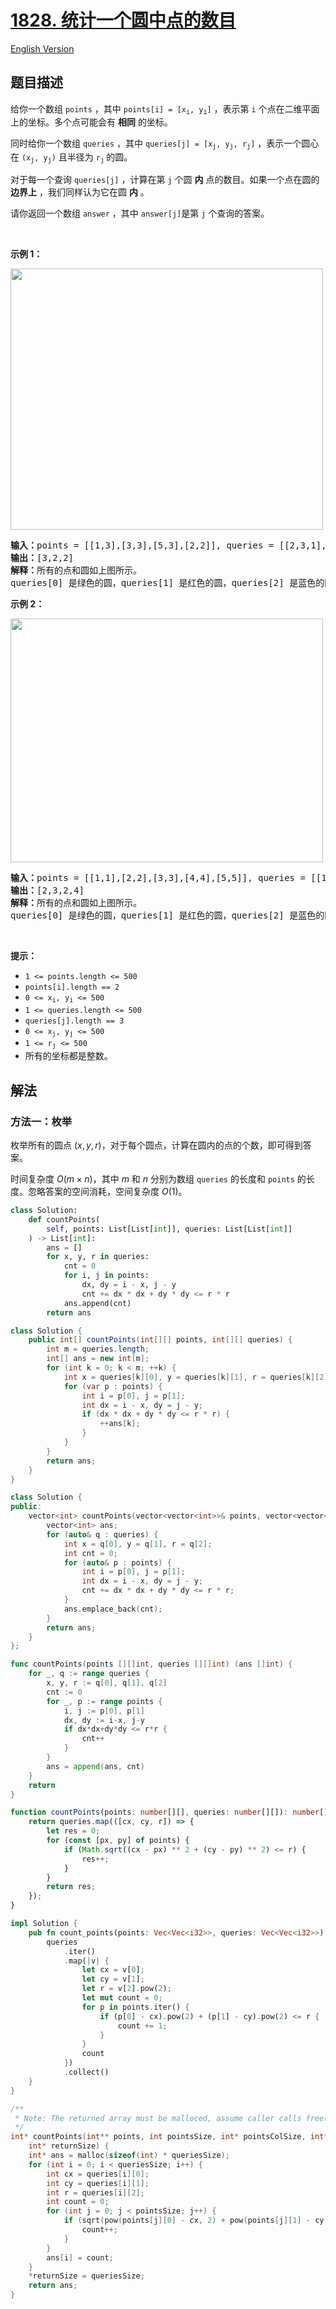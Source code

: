 # [1828. 统计一个圆中点的数目](https://leetcode.cn/problems/queries-on-number-of-points-inside-a-circle)

[English Version](/solution/1800-1899/1828.Queries%20on%20Number%20of%20Points%20Inside%20a%20Circle/README_EN.md)

## 题目描述

<!-- 这里写题目描述 -->

<p>给你一个数组 <code>points</code> ，其中 <code>points[i] = [x<sub>i</sub>, y<sub>i</sub>]</code> ，表示第 <code>i</code> 个点在二维平面上的坐标。多个点可能会有 <strong>相同</strong> 的坐标。</p>

<p>同时给你一个数组 <code>queries</code> ，其中 <code>queries[j] = [x<sub>j</sub>, y<sub>j</sub>, r<sub>j</sub>]</code> ，表示一个圆心在 <code>(x<sub>j</sub>, y<sub>j</sub>)</code> 且半径为 <code>r<sub>j</sub></code><sub> </sub>的圆。</p>

<p>对于每一个查询 <code>queries[j]</code> ，计算在第 <code>j</code> 个圆 <strong>内</strong> 点的数目。如果一个点在圆的 <strong>边界上</strong> ，我们同样认为它在圆 <strong>内</strong> 。</p>

<p>请你返回一个数组<em> </em><code>answer</code> ，其中<em> </em><code>answer[j]</code>是第 <code>j</code> 个查询的答案。</p>

<p> </p>

<p><strong>示例 1：</strong></p>
<img alt="" src="https://fastly.jsdelivr.net/gh/doocs/leetcode@main/solution/1800-1899/1828.Queries%20on%20Number%20of%20Points%20Inside%20a%20Circle/images/chrome_2021-03-25_22-34-16.png" style="width: 500px; height: 418px;">
<pre><b>输入：</b>points = [[1,3],[3,3],[5,3],[2,2]], queries = [[2,3,1],[4,3,1],[1,1,2]]
<b>输出：</b>[3,2,2]
<b>解释：</b>所有的点和圆如上图所示。
queries[0] 是绿色的圆，queries[1] 是红色的圆，queries[2] 是蓝色的圆。
</pre>

<p><strong>示例 2：</strong></p>
<img alt="" src="https://fastly.jsdelivr.net/gh/doocs/leetcode@main/solution/1800-1899/1828.Queries%20on%20Number%20of%20Points%20Inside%20a%20Circle/images/chrome_2021-03-25_22-42-07.png" style="width: 500px; height: 390px;">
<pre><b>输入：</b>points = [[1,1],[2,2],[3,3],[4,4],[5,5]], queries = [[1,2,2],[2,2,2],[4,3,2],[4,3,3]]
<b>输出：</b>[2,3,2,4]
<b>解释：</b>所有的点和圆如上图所示。
queries[0] 是绿色的圆，queries[1] 是红色的圆，queries[2] 是蓝色的圆，queries[3] 是紫色的圆。
</pre>

<p> </p>

<p><strong>提示：</strong></p>

<ul>
	<li><code>1 &lt;= points.length &lt;= 500</code></li>
	<li><code>points[i].length == 2</code></li>
	<li><code>0 &lt;= x<sub>​​​​​​i</sub>, y<sub>​​​​​​i</sub> &lt;= 500</code></li>
	<li><code>1 &lt;= queries.length &lt;= 500</code></li>
	<li><code>queries[j].length == 3</code></li>
	<li><code>0 &lt;= x<sub>j</sub>, y<sub>j</sub> &lt;= 500</code></li>
	<li><code>1 &lt;= r<sub>j</sub> &lt;= 500</code></li>
	<li>所有的坐标都是整数。</li>
</ul>

## 解法

### 方法一：枚举

枚举所有的圆点 $(x, y, r)$，对于每个圆点，计算在圆内的点的个数，即可得到答案。

时间复杂度 $O(m \times n)$，其中 $m$ 和 $n$ 分别为数组 `queries` 的长度和 `points` 的长度。忽略答案的空间消耗，空间复杂度 $O(1)$。

<!-- tabs:start -->

```python
class Solution:
    def countPoints(
        self, points: List[List[int]], queries: List[List[int]]
    ) -> List[int]:
        ans = []
        for x, y, r in queries:
            cnt = 0
            for i, j in points:
                dx, dy = i - x, j - y
                cnt += dx * dx + dy * dy <= r * r
            ans.append(cnt)
        return ans
```

```java
class Solution {
    public int[] countPoints(int[][] points, int[][] queries) {
        int m = queries.length;
        int[] ans = new int[m];
        for (int k = 0; k < m; ++k) {
            int x = queries[k][0], y = queries[k][1], r = queries[k][2];
            for (var p : points) {
                int i = p[0], j = p[1];
                int dx = i - x, dy = j - y;
                if (dx * dx + dy * dy <= r * r) {
                    ++ans[k];
                }
            }
        }
        return ans;
    }
}
```

```cpp
class Solution {
public:
    vector<int> countPoints(vector<vector<int>>& points, vector<vector<int>>& queries) {
        vector<int> ans;
        for (auto& q : queries) {
            int x = q[0], y = q[1], r = q[2];
            int cnt = 0;
            for (auto& p : points) {
                int i = p[0], j = p[1];
                int dx = i - x, dy = j - y;
                cnt += dx * dx + dy * dy <= r * r;
            }
            ans.emplace_back(cnt);
        }
        return ans;
    }
};
```

```go
func countPoints(points [][]int, queries [][]int) (ans []int) {
	for _, q := range queries {
		x, y, r := q[0], q[1], q[2]
		cnt := 0
		for _, p := range points {
			i, j := p[0], p[1]
			dx, dy := i-x, j-y
			if dx*dx+dy*dy <= r*r {
				cnt++
			}
		}
		ans = append(ans, cnt)
	}
	return
}
```

```ts
function countPoints(points: number[][], queries: number[][]): number[] {
    return queries.map(([cx, cy, r]) => {
        let res = 0;
        for (const [px, py] of points) {
            if (Math.sqrt((cx - px) ** 2 + (cy - py) ** 2) <= r) {
                res++;
            }
        }
        return res;
    });
}
```

```rust
impl Solution {
    pub fn count_points(points: Vec<Vec<i32>>, queries: Vec<Vec<i32>>) -> Vec<i32> {
        queries
            .iter()
            .map(|v| {
                let cx = v[0];
                let cy = v[1];
                let r = v[2].pow(2);
                let mut count = 0;
                for p in points.iter() {
                    if (p[0] - cx).pow(2) + (p[1] - cy).pow(2) <= r {
                        count += 1;
                    }
                }
                count
            })
            .collect()
    }
}
```

```c
/**
 * Note: The returned array must be malloced, assume caller calls free().
 */
int* countPoints(int** points, int pointsSize, int* pointsColSize, int** queries, int queriesSize, int* queriesColSize,
    int* returnSize) {
    int* ans = malloc(sizeof(int) * queriesSize);
    for (int i = 0; i < queriesSize; i++) {
        int cx = queries[i][0];
        int cy = queries[i][1];
        int r = queries[i][2];
        int count = 0;
        for (int j = 0; j < pointsSize; j++) {
            if (sqrt(pow(points[j][0] - cx, 2) + pow(points[j][1] - cy, 2)) <= r) {
                count++;
            }
        }
        ans[i] = count;
    }
    *returnSize = queriesSize;
    return ans;
}
```

<!-- tabs:end -->

<!-- end -->
